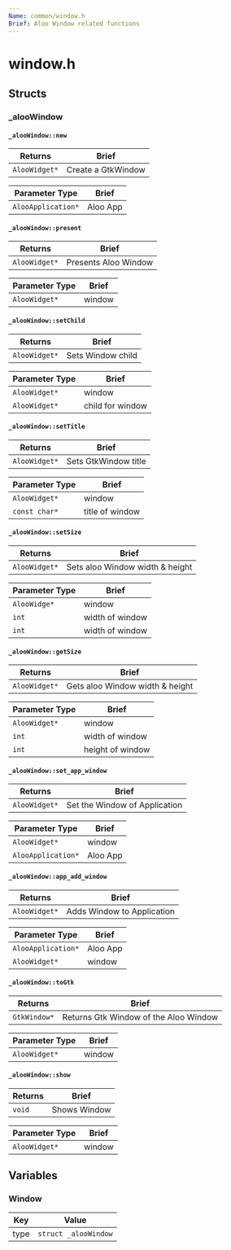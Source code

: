 ```yaml
---
Name: common/window.h
Brief: Aloo Window related functions
---
```


# window.h

## Structs

### _alooWindow

#### `_alooWindow::new`

| Returns       | Brief              |
| ------------- | ------------------ |
| `AlooWidget*` | Create a GtkWindow |

| Parameter Type     | Brief    |
| ------------------ | -------- |
| `AlooApplication*` | Aloo App |

#### `_alooWindow::present`

| Returns       | Brief                |
| ------------- | -------------------- |
| `AlooWidget*` | Presents Aloo Window |

| Parameter Type | Brief  |
| -------------- | ------ |
| `AlooWidget*`  | window |

#### `_alooWindow::setChild`

| Returns       | Brief             |
| ------------- | ----------------- |
| `AlooWidget*` | Sets Window child |

| Parameter Type | Brief            |
| -------------- | ---------------- |
| `AlooWidget*`  | window           |
| `AlooWidget*`  | child for window |

#### `_alooWindow::setTitle`

| Returns       | Brief                |
| ------------- | -------------------- |
| `AlooWidget*` | Sets GtkWindow title |

| Parameter Type | Brief           |
| -------------- | --------------- |
| `AlooWidget*`  | window          |
| `const char*`  | title of window |

#### `_alooWindow::setSize`

| Returns       | Brief                           |
| ------------- | ------------------------------- |
| `AlooWidget*` | Sets aloo Window width & height |

| Parameter Type | Brief           |
| -------------- | --------------- |
| `AlooWidge*`   | window          |
| `int`          | width of window |
| `int`          | width of window |

#### `_alooWindow::getSize`

| Returns       | Brief                           |
| ------------- | ------------------------------- |
| `AlooWidget*` | Gets aloo Window width & height |

| Parameter Type | Brief            |
| -------------- | ---------------- |
| `AlooWidget*`  | window           |
| `int`          | width of window  |
| `int`          | height of window |

#### `_alooWindow::set_app_window`

| Returns       | Brief                         |
| ------------- | ----------------------------- |
| `AlooWidget*` | Set the Window of Application |

| Parameter Type     | Brief    |
| ------------------ | -------- |
| `AlooWidget*`      | window   |
| `AlooApplication*` | Aloo App |

#### `_alooWindow::app_add_window`

| Returns       | Brief                      |
| ------------- | -------------------------- |
| `AlooWidget*` | Adds Window to Application |

| Parameter Type     | Brief    |
| ------------------ | -------- |
| `AlooApplication*` | Aloo App |
| `AlooWidget*`      | window   |

#### `_alooWindow::toGtk`

| Returns      | Brief                                 |
| ------------ | ------------------------------------- |
| `GtkWindow*` | Returns Gtk Window of the Aloo Window |

| Parameter Type | Brief  |
| -------------- | ------ |
| `AlooWidget*`  | window |

#### `_alooWindow::show`

| Returns | Brief        |
| ------- | ------------ |
| `void`  | Shows Window |

| Parameter Type | Brief  |
| -------------- | ------ |
| `AlooWidget*`  | window |

## Variables

### Window

| Key  | Value                |
| ---- | -------------------- |
| type | `struct _alooWindow` |
